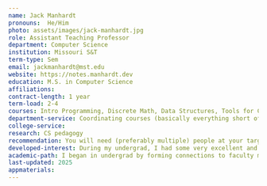 ```yaml
---
name: Jack Manhardt
pronouns:  He/Him
photo: assets/images/jack-manhardt.jpg
role: Assistant Teaching Professor 
department: Computer Science
institution: Missouri S&T
term-type: Sem
email: jackmanhardt@mst.edu
website: https://notes.manhardt.dev
education: M.S. in Computer Science
affiliations: 
contract-length: 1 year
term-load: 2-4
courses: Intro Programming, Discrete Math, Data Structures, Tools for CS
department-service: Coordinating courses (basically everything short of giving the lectures), serving on committees, new course design/re-design, hosting events for prospective students.
college-service: 
research: CS pedagogy
recommendation: You will need (preferably multiple) people at your target institution who can bring your application to the faculty and vouch for your teaching ability. Applying to the same institution where you completed your masters is your best shot, but otherwise network, network, network. Some faculty will advocate for taking a chance on a M.S. applicant they know and trust over a stranger with a PhD, but others are sadly not so open-minded yet and you'll need someone on your side to convince them.
developed-interest: During my undergrad, I had some very excellent and some very bad teachers. It struck me that teachers have the potential to impact (for better or worse) the lives and trajectories of hundreds of students every semester. I began to see it as an important responsibility and a rewarding contribution to society at large.
academic-path: I began in undergrad by forming connections to faculty members that I respected, performing grading work and paying close attention to their approach to teaching. Going after student leadership roles helped make me at least known to as many faculty as possible. <br><br>I did my masters at the same institution, using my connections with the undergrad faculty to find a graduate faculty advisor. I completed a masters thesis to get a better understanding of the academic world despite being mostly uninterested in research. At my institution, GTAs are sometimes asked to deliver lectures under the guidance of a coordinator. I expressed my interest in this to my faculty connections, and they helped place me in a teaching role. I devoted myself to this position, trying my best to leave a record of good instruction. After a while I was allowed to teach without coordination over the Summer, which I used as an opportunity to re-design/improve the course to demonstrate my ability to contribute to the curriculum.<br><br>After completing my masters, I applied to the same institution for a faculty teaching role, making sure to highlight my familiarity with the undergrad program, my personal connection to the student body, and my record of strong teaching performance in the courses I had assisted with. Despite this, there were many doubts among the faculty about my application. The faculty that I knew and worked with personally were likely key advocates.
last-updated: 2025
appmaterials: 
---
```

